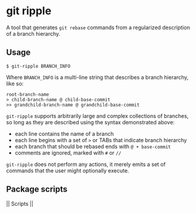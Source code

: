 # git ripple

A tool that generates `git rebase` commands from a regularized description of a
branch hierarchy.


## Usage

```
$ git-ripple BRANCH_INFO
```

Where `BRANCH_INFO` is a multi-line string that describes a branch hierarchy,
like so:

```
root-branch-name
> child-branch-name @ child-base-commit
>> grandchild-branch-name @ grandchild-base-commit
```

`git-ripple` supports arbitrarily large and complex collections of branches, so
long as they are described using the syntax demonstrated above:

- each line contains the name of a branch
- each line begins with a set of `>` or TABs that indicate branch hierarchy
- each branch that should be rebased ends with `@ + base-commit`
- comments are ignored, marked with `#` or `//`

`git-ripple` does not perform any actions, it merely emits a set of commands that
the user might optionally execute.


## Package scripts

|| Scripts ||
